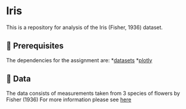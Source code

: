 # Iris
This is a repository for analysis of the Iris (Fisher, 1936) dataset.

## :rose: Prerequisites <a name="prerequisites"></a>
The dependencies for the assignment are:
*[datasets](https://stat.ethz.ch/R-manual/R-devel/library/datasets/html/00Index.html)
*[plotly](https://plotly.com/r/)

## :evergreen_tree: Data <a name="data"></a>
The data consists of measurements taken from 3 species of flowers by Fisher (1936)
For more information please see [here](https://en.wikipedia.org/wiki/Iris_flower_data_set)


